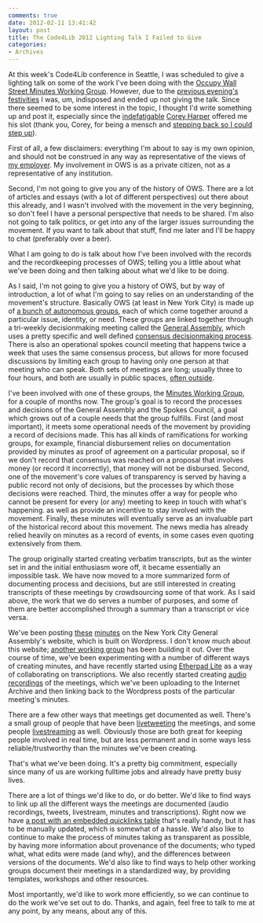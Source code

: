 ```yaml
---
comments: true
date: 2012-02-11 13:41:42
layout: post
title: The Code4Lib 2012 Lighting Talk I Failed to Give
categories:
- Archives
---
```


At this week's Code4Lib conference in Seattle, I was scheduled to give a lighting talk on some of the work I've been doing with the [Occupy Wall Street Minutes Working Group](http://www.nycga.net/groups/minutes-and-docs/). However, due to the [previous evening's festivities](http://wiki.code4lib.org/index.php/2012_Craft_Brew_Drinkup) I was, um, indisposed and ended up not giving the talk. Since there seemed to be some interest in the topic, I thought I'd write something up and post it, especially since the [indefatigable](http://www.youtube.com/watch?v=QxafIhYFOr0) [Corey Harper](https://twitter.com/#!/chrpr) offered me his slot (thank you, Corey, for being a mensch and [stepping back so I could step up](http://www.nycga.net/groups/facilitation/docs/step-up-step-back)).<!-- more -->

First of all, a few disclaimers: everything I'm about to say is my own opinion, and should not be construed in any way as representative of the views of [my employer](http://www.nyu.edu/library/bobst/research/tam/). My involvement in OWS is as a private citizen, not as a representative of any institution.

Second, I'm not going to give you any of the history of OWS. There are a lot of articles and essays (with a lot of different perspectives) out there about this already, and I wasn't involved with the movement in the very beginning, so don't feel I have a personal perspective that needs to be shared. I'm also not going to talk politics, or get into any of the larger issues surrounding the movement. If you want to talk about that stuff, find me later and I'll be happy to chat (preferably over a beer).

What I am going to do is talk about how I've been involved with the records and the recordkeeping processes of OWS; telling you a little about what we've been doing and then talking about what we'd like to be doing.

As I said, I'm not going to give you a history of OWS, but by way of introduction, a lot of what I'm going to say relies on an understanding of the movement's structure. Basically OWS (at least in New York City) is made up of [a bunch of autonomous groups](http://www.nycga.net/groups/), each of which come together around a particular issue, identity, or need. These groups are linked together through a tri-weekly decisionmaking meeting called the [General Assembly](http://www.nycga.net/resources/general-assembly-guide/), which uses a pretty specific and well defined [consensus decisionmaking process](http://ows-anarchives.tumblr.com/page/3). There is also an operational spokes council meeting that happens twice a week that uses the same consensus process, but allows for more focused discussions by limiting each group to having only one person at that meeting who can speak. Both sets of meetings are long; usually three to four hours, and both are usually in public spaces, [often outside](http://www.flickr.com/photos/michaelconiaris/6726686039/).

I've been involved with one of these groups, the [Minutes Working Group](http://www.nycga.net/groups/minutes-and-docs/), for a couple of months now. The group's goal is to record the processes and decisions of the General Assembly and the Spokes Council, a goal which grows out of a couple needs that the group fulfills. First (and most important), it meets some operational needs of the movement by providing a record of decisions made. This has all kinds of ramifications for working groups, for example, financial disbursement relies on documentation provided by minutes as proof of agreement on a particular proposal, so if we don't record that consensus was reached on a proposal that involves money (or record it incorrectly), that money will not be disbursed. Second, one of the movement's core values of transparency is served by having a public record not only of decisions, but the processes by which those decisions were reached. Third, the minutes offer a way for people who cannot be present for every (or any) meeting to keep in touch with what's happening. as well as provide an incentive to stay involved with the movement. Finally, these minutes will eventually serve as an invaluable part of the historical record about this movement. The news media has already relied heavily on minutes as a record of events, in some cases even quoting extensively from them.

The group originally started creating verbatim transcripts, but as the winter set in and the initial enthusiasm wore off, it became essentially an impossible task. We have now moved to a more summarized form of documenting process and decisions, but are still interested in creating transcripts of these meetings by crowdsourcing some of that work. As I said above, the work that we do serves a number of purposes, and some of them are better accomplished through a summary than a transcript or vice versa.

We've been posting [these](http://www.nycga.net/category/assemblies/minutes-ga/) [minutes](http://www.nycga.net/category/assemblies/minutes-sc/) on the New York City General Assembly's website, which is built on Wordpress. I don't know much about this website; [another working group](http://www.nycga.net/groups/tech/) has been building it out. Over the course of time, we've been experimenting with a number of different ways of creating minutes, and have recently started using [Etherpad Lite](http://notes.occupy.net/) as a way of collaborating on transcriptions. We also recently started creating [audio recordings](http://www.archive.org/details/OWSminutes) of the meetings, which we've been uploading to the Internet Archive and then linking back to the Wordpress posts of the particular meeting's minutes.

There are a few other ways that meetings get documented as well. There's a small group of people that have been [livetweeting](https://twitter.com/#!/libertysqga) the meetings, and some people [livestreaming](http://www.livestream.com/occupywallstreet) as well. Obviously those are both great for keeping people involved in real time, but are less permanent and in some ways less reliable/trustworthy than the minutes we've been creating.

That's what we've been doing. It's a pretty big commitment, especially since many of us are working fulltime jobs and already have pretty busy lives.

There are a lot of things we'd like to do, or do better. We'd like to find ways to link up all the different ways the meetings are documented (audio recordings, tweets, livestream, minutes and transcriptions). Right now we have [a post with an embedded quicklinks table](http://www.nycga.net/2012/01/21/quick-find-minutes-livetweet-links/#more-4078) that's really handy, but it has to be manually updated, which is somewhat of a hassle. We'd also like to continue to make the process of minutes taking as transparent as possible, by having more information about provenance of the documents; who typed what, what edits were made (and why), and the differences between versions of the documents. We'd also like to find ways to help other working groups document their meetings in a standardized way, by providing templates, workshops and other resources.

Most importantly, we'd like to work more efficiently, so we can continue to do the work we've set out to do. Thanks, and again, feel free to talk to me at any point, by any means, about any of this.
